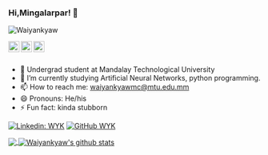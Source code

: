 ### Hi,Mingalarpar! 👋
<p align="left"> <img src="https://komarev.com/ghpvc/?username=Waiyankyaw&label=Views&color=blue&style=plastic" alt="Waiyankyaw" /> </p>

<a href="https://www.linkedin.com/in/wai-yan-k-152b22106/">
  <img align="left" alt="My Linkdein" width="22px" src="https://cdn.jsdelivr.net/npm/simple-icons@v3/icons/linkedin.svg" />
</a>
<a href="https://github.com/waiyankyaw961999">
  <img align="left" alt="Wai Yan Kyaw's Github" width="22px" src="https://cdn.jsdelivr.net/npm/simple-icons@v3/icons/github.svg" />
</a>
<a href="https://www.facebook.com/william.kyaw.5661/">
  <img align="left" alt="Wai Yan Kyaw's Github" width="22px" src="https://cdn.jsdelivr.net/npm/simple-icons@v3/icons/facebook.svg" />
</a>

<br/>
<a>
<script src="https://unpkg.com/@lottiefiles/lottie-player@latest/dist/lottie-player.js">
  </script>
<lottie-player src="https://assets1.lottiefiles.com/packages/lf20_6gcjqbyv.json"  background="transparent"  speed="1"  style="width: 300px; height: 300px;"  loop controls autoplay>
  </lottie-player>
</a>
<br/>


- 🔭 Undergrad student at Mandalay Technological University 
- 🌱 I’m currently studying Artificial Neural Networks, python programming.
- 📫 How to reach me: waiyankyawmc@mtu.edu.mm
- 😄 Pronouns: He/his
- ⚡ Fun fact: kinda stubborn

[![Linkedin: WYK](https://img.shields.io/badge/-WYK-blue?style=flat-square&logo=Linkedin&logoColor=white&link=https://www.linkedin.com/in/wai-yan-k-152b22106/)](https://www.linkedin.com/in/imthepk/)
[![GitHub WYK](https://img.shields.io/github/followers/waiyankyaw961999?label=follow&style=social)](https://cdn.jsdelivr.net/npm/simple-icons@v3/icons/github.svg)

<a href="https://github.com/waiyankyaw961999">
  <img align="center" src="https://github-readme-stats.vercel.app/api/top-langs/?username=waiyankyaw961999&theme=light&hide_langs_below=1" />
</a>
<a href="https://github.com/waiyankyaw961999">
 <img align="center" src="https://github-readme-stats.vercel.app/api?username=waiyankyaw961999&show_icons=true&theme=light&line_height=27" alt="Waiyankyaw's github stats"/>
</a>

